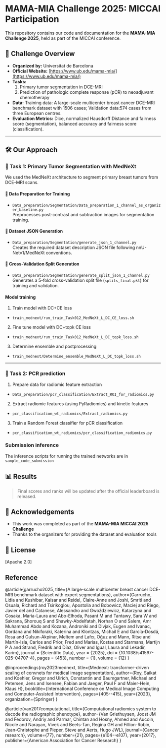 # MAMA-MIA Challenge 2025: MICCAI Participation

This repository contains our code and documentation for the **MAMA-MIA Challenge 2025**, held as part of the MICCAI conference.

## 🧠 Challenge Overview

- **Organized by:** Universitat de Barcelona  
- **Official Website:** [https://www.ub.edu/mama-mia/](https://www.ub.edu/mama-mia/)  
- **Tasks:**  
  1. Primary tumor segmentation in DCE-MRI  
  2. Prediction of pathologic complete response (pCR) to neoadjuvant chemotherapy  
- **Data:** Training data: A large-scale multicenter breast cancer DCE-MRI benchmark dataset with 1506 cases; Validation data:574 cases from three European centres.  
- **Evaluation Metrics:** Dice, normalized Hausdorff Distance and fairness score (segmentation), balanced accuracy and fairness score (classification).

---

## 🛠️ Our Approach

### 🩻 Task 1: Primary Tumor Segmentation with MedNeXt

We used the MedNeXt architecture to segment primary breast tumors from DCE-MRI scans.

#### 📁 Data Preparation for Training
- `Data_preparation/Segmentation/Data_preparation_1_channel_as_organizer_baseline.py`  
  Preprocesses post-contrast and subtraction images for segmentation training.

#### 📄 Dataset JSON Generation
- `Data_preparation/Segmentation/generate_json_1_channel.py`  
  Creates the required dataset description JSON file following nnU-Netv1/MedNeXt conventions.

#### 🔀 Cross-Validation Split Generation
- `Data_preparation/Segmentation/generate_split_json_1_channel.py`  
  Generates a 5-fold cross-validation split file (`splits_final.pkl`) for training and validation.

#### Model training
1. Train model with DC+CE loss 
- `train_mednext/run_train_Task012_MedNeXt_L_DC_CE_loss.sh`
2. Fine tune model with DC+topk CE loss
- `train_mednext/run_train_Task012_MedNeXt_L_DC_topk_loss.sh`
3. Determine ensemble and postprocessing
- `train_mednext/Determine_ensemble_MedNeXt_L_DC_topk_loss.sh`
---

### 🩻 Task 2: PCR prediction
1. Prepare data for radiomic feature extraction
- `Data_preparation/pcr_classification/Extract_ROI_for_radiomics.py`
2. Extract radiomic features (using PyRadiomics) and kinetic features
- `pcr_classification_wt_radiomics/Extract_radiomics.py`
3. Train a Random Forest classifier for pCR classification
- `pcr_classification_wt_radiomics/pcr_classification_radiomics.py`


### Submission inference
The inference scripts for running the trained networks are in `sample_code_submission`


## 📊 Results

> Final scores and ranks will be updated after the official leaderboard is released.

## 🤝 Acknowledgements

- This work was completed as part of the **MAMA-MIA MICCAI 2025 Challenge**
- Thanks to the organizers for providing the dataset and evaluation tools

## 📄 License

[Apache 2.0]

## Reference
@article{garrucho2025,
  title={A large-scale multicenter breast cancer DCE-MRI benchmark dataset with expert segmentations},
  author={Garrucho, Lidia and Kushibar, Kaisar and Reidel, Claire-Anne and Joshi, Smriti and Osuala, Richard and Tsirikoglou, Apostolia and Bobowicz, Maciej and Riego, Javier del and Catanese, Alessandro and Gwoździewicz, Katarzyna and Cosaka, Maria-Laura and Abo-Elhoda, Pasant M and Tantawy, Sara W and Sakrana, Shorouq S and Shawky-Abdelfatah, Norhan O and Salem, Amr Muhammad Abdo and Kozana, Androniki and Divjak, Eugen and Ivanac, Gordana and Nikiforaki, Katerina and Klontzas, Michail E and García-Dosdá, Rosa and Gulsun-Akpinar, Meltem and Lafcı, Oğuz and Mann, Ritse and Martín-Isla, Carlos and Prior, Fred and Marias, Kostas and Starmans, Martijn P A and Strand, Fredrik and Díaz, Oliver and Igual, Laura and Lekadir, Karim},
  journal = {Scientific Data},
  year = {2025},
  doi = {10.1038/s41597-025-04707-4},
  pages = {453},
  number = {1},
  volume = {12}
}


@inproceedings{roy2023mednext,
  title={Mednext: transformer-driven scaling of convnets for medical image segmentation},
  author={Roy, Saikat and Koehler, Gregor and Ulrich, Constantin and Baumgartner, Michael and Petersen, Jens and Isensee, Fabian and Jaeger, Paul F and Maier-Hein, Klaus H},
  booktitle={International Conference on Medical Image Computing and Computer-Assisted Intervention},
  pages={405--415},
  year={2023},
  organization={Springer}
}


@article{van2017computational,
  title={Computational radiomics system to decode the radiographic phenotype},
  author={Van Griethuysen, Joost JM and Fedorov, Andriy and Parmar, Chintan and Hosny, Ahmed and Aucoin, Nicole and Narayan, Vivek and Beets-Tan, Regina GH and Fillion-Robin, Jean-Christophe and Pieper, Steve and Aerts, Hugo JWL},
  journal={Cancer research},
  volume={77},
  number={21},
  pages={e104--e107},
  year={2017},
  publisher={American Association for Cancer Research}
}
